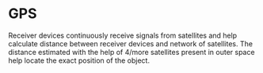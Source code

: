 # GPS

Receiver devices continuously receive signals from satellites and help calculate distance between receiver devices and network of satellites. The distance estimated with the help of 4/more satellites present in outer space help locate the exact position of the object.
